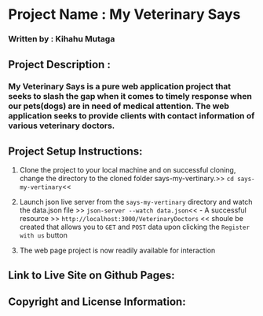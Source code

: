# Project Name : My Veterinary Says 

### Written by : Kihahu Mutaga

 ## Project Description :
 ### My Veterinary Says is a pure web application project that seeks to slash the gap when it comes to timely response when our pets(dogs)  are in need of medical attention. The web application seeks to provide clients with contact information of various veterinary doctors.

## Project Setup Instructions: 

1. Clone the project to your local machine and on successful cloning, change the directory to the cloned folder says-my-vertinary.>>
                      `cd says-my-vertinary`<<

2. Launch json live server from the `says-my-vertinary` directory and watch the data.json file >>
                   `json-server --watch data.json`<<
        - A successful resource >> `http://localhost:3000/VeterinaryDoctors` << shoule be created that allows you to `GET` and `POST` data upon clicking the ` Register with us ` button

3.  The web page project is now readily available for interaction

## Link to Live Site on Github Pages:



## Copyright and License Information: 